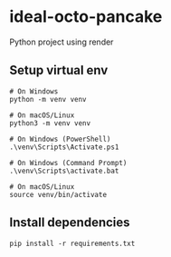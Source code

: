 # ideal-octo-pancake
Python project using render

## Setup virtual env
```
# On Windows
python -m venv venv

# On macOS/Linux
python3 -m venv venv
```

```
# On Windows (PowerShell)
.\venv\Scripts\Activate.ps1

# On Windows (Command Prompt)
.\venv\Scripts\activate.bat

# On macOS/Linux
source venv/bin/activate
```

## Install dependencies
```
pip install -r requirements.txt
```
